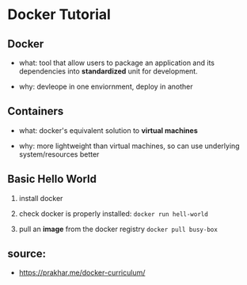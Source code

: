 # Docker Tutorial

## Docker

* what: tool that allow users to package an application and its dependencies into **standardized** unit for development. 

* why: devleope in one enviornment, deploy in another

## Containers

* what: docker's equivalent solution to **virtual machines**

* why: more lightweight than virtual machines, so can use underlying system/resources better

## Basic Hello World

1. install docker

2. check docker is properly installed:
	`docker run hell-world`

3. pull an **image** from the docker registry
	`docker pull busy-box`





## source: 
* https://prakhar.me/docker-curriculum/



